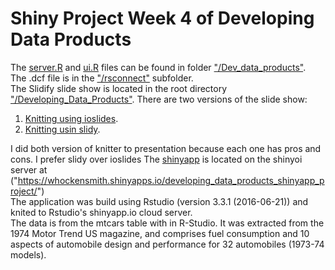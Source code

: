 # Shiny Project Week 4 of Developing Data Products  
The [server.R][2] and [ui.R][3] files can be found in folder ["/Dev_data_products"][1].  
The .dcf file is in the ["/rsconnect"][4] subfolder.  
The Slidify slide show is located in the root directory ["/Developing_Data_Products"][6]. 
There are two versions of the slide show:
1.  [Knitting using ioslides][7].  
2.  [Knitting usin slidy][8]. 

I did both version of knitter to presentation because each one has pros and cons. I prefer slidy over ioslides
The [shinyapp][5] is located on the shinyoi server at ("https://whockensmith.shinyapps.io/developing_data_products_shinyapp_project/")  
The application was build using Rstudio (version 3.3.1 (2016-06-21)) and knited to Rstudio's shinyapp.io cloud server.  
The data is from the mtcars table with in R-Studio.  It was extracted from the 1974 Motor Trend US magazine, and comprises fuel consumption and 10 aspects of automobile design and performance for 32 automobiles (1973-74 models).


[1]:https://github.com/Whockensmith/Developing_Data_Products/tree/master/Dev_data_products
[2]:https://github.com/Whockensmith/Developing_Data_Products/blob/master/Dev_data_products/server.R  
[3]:https://github.com/Whockensmith/Developing_Data_Products/blob/master/Dev_data_products/ui.R
[4]:https://github.com/Whockensmith/Developing_Data_Products/blob/master/Dev_data_products/rsconnect/shinyapps.io/whockensmith/developing_data_products_shinyapp_project.dcf
[5]:https://whockensmith.shinyapps.io/developing_data_products_shinyapp_project/
[6]:https://github.com/Whockensmith/Developing_Data_Products
[7]:http://rpubs.com/Whockensmith/268421
[8]:http://rpubs.com/Whockensmith/268417  
